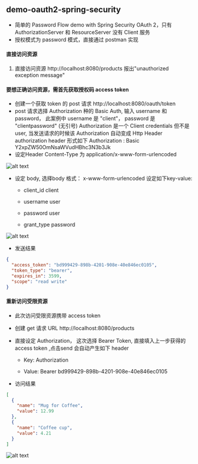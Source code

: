 ## demo-oauth2-spring-security

- 简单的 Password Flow demo with Spring Security OAuth 2，只有 AuthorizationServer 和 ResourceServer 没有 Client 服务
- 授权模式为 password 模式，直接通过 postman 实现

#### 直接访问资源

1. 直接访问资源 http://localhost:8080/products 报出"unauthorized exception message"

#### 要想正确访问资源，需首先获取授权码 access token

- 创建一个获取 token 的 post 请求 http://localhost:8080/oauth/token
- post 请求选择 Authorization 种的 Basic Auth, 输入 username 和 password， 此案例中 username 是 "client"， password 是 "clientpassword" (无引号) 
Authorization 是一个 Client credentials 但不是 user, 当发送请求的时候该 Authorization 自动变成 Http Header
authorization header 形式如下 
Authorization : Basic Y2xpZW50OmNsaWVudHBhc3N3b3Jk
- 设定Header  Content-Type 为 application/x-www-form-urlencoded

![alt text](https://snag.gy/FSs0Cw.jpg)

- 设定 body, 选择body 格式： x-www-form-urlencoded 设定如下key-value:

    - client_id   client

    - username    user

    - password    user

    - grant_type  password

![alt text](https://snag.gy/HlJZRq.jpg)

- 发送结果

```json
{
  "access_token": "bd999429-898b-4201-908e-40e846ec0105",
  "token_type": "bearer",
  "expires_in": 3599,
  "scope": "read write"
}
```

#### 重新访问受限资源

- 此次访问受限资源携带 access token

- 创建 get 请求 URL http://localhost:8080/products

- 直接设定 Authorization， 这次选择 Bearer Token, 直接填入上一步获得的access token ,点击send 会自动产生如下 header

    - Key: Authorization

    - Value: Bearer bd999429-898b-4201-908e-40e846ec0105

- 访问结果

```json
[
  {
    "name": "Mug for Coffee",
    "value": 12.99
  },
  {
    "name": "Coffee cup",
    "value": 4.21
  }
]
```

![alt text](https://snag.gy/WFjXt5.jpg)
 